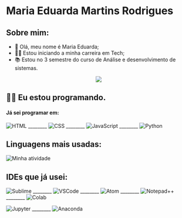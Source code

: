 # Maria Eduarda Martins Rodrigues
## Sobre mim:

- 👋 Olá, meu nome é Maria Eduarda;
- :woman_technologist: Estou iniciando a minha carreira em Tech;
- 📚 Estou no 3 semestre do curso de Análise e desenvolvimento de sistemas.

<p align="center"> <img src="https://github-readme-stats.vercel.app/api?username=Duda-Martins&count_private=true&show_icons=true&theme=radical" /> </p>

## :woman_technologist: Eu estou programando.
#### Já sei programar em:


  ![HTML](https://img.shields.io/badge/HTML5-E34F26?style=for-the-badge&logo=html5&logoColor=white) ________ ![CSS](https://img.shields.io/badge/CSS3-1572B6?style=for-the-badge&logo=css3&logoColor=white) ________ ![JavaScript](https://img.shields.io/badge/JavaScript-323330?style=for-the-badge&logo=javascript&logoColor=F7DF1E) ________ ![Python](https://img.shields.io/badge/Python-FFD43B?style=for-the-badge&logo=python&logoColor=blue)


## Linguagens mais usadas:

![Minha atividade](https://github-readme-stats.vercel.app/api/top-langs/?username=duda-martins)

## IDEs que já usei:


  ![Sublime](https://img.shields.io/badge/sublime_text-%23575757.svg?&style=for-the-badge&logo=sublime-text&logoColor=important) ________ ![VSCode](https://img.shields.io/badge/VSCode-0078D4?style=for-the-badge&logo=visual%20studio%20code&logoColor=white) ________ ![Atom](https://img.shields.io/badge/Atom-66595C?style=for-the-badge&logo=Atom&logoColor=white) ________ ![Notepad++](https://img.shields.io/badge/Notepad++-90E59A.svg?style=for-the-badge&logo=notepad%2B%2B&logoColor=black) ________ ![Colab](https://img.shields.io/badge/Colab-F9AB00?style=for-the-badge&logo=googlecolab&color=525252)
  
  ![Jupyter](https://img.shields.io/badge/Jupyter-F37626.svg?&style=for-the-badge&logo=Jupyter&logoColor=white) ________ ![Anaconda](https://img.shields.io/badge/conda-342B029.svg?&style=for-the-badge&logo=anaconda&logoColor=white)
